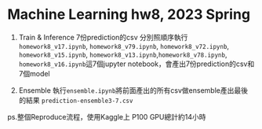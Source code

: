 # Machine Learning hw8, 2023 Spring

1. Train & Inference 7份prediction的csv
    分別照順序執行 `homework8_v17.ipynb`, `homework8_v79.ipynb`, `homework8_v72.ipynb`, `homework8_v15.ipynb`, `homework8_v13.ipynb`,`homework8_v78.ipynb`, `homework8_v16.ipynb`這7個jupyter notebook，會產出7份prediction的csv和7個model
    
    
    
3. Ensemble
    執行`ensemble.ipynb`將前面產出的所有csv做ensemble產出最後的結果 `prediction-ensemble3-7.csv`

ps.整個Reproduce流程，使用Kaggle上 P100 GPU總計約14小時

